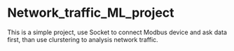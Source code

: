# Network_traffic_ML_project

This is a simple project, use Socket to connect Modbus device and ask data first, than use clurstering to analysis network traffic.

